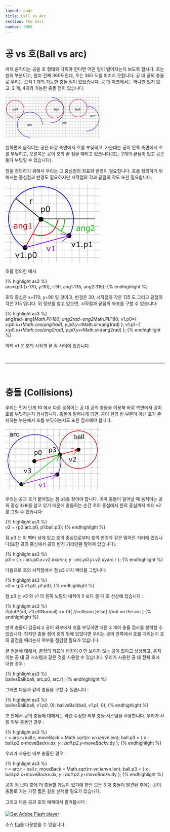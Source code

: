 ```yaml
---
layout: page
title: Ball vs Arc
section: The ball
number: 3006
---
```


# 공 vs 호(Ball vs arc)

이제 움직이는 공을 호 형태와 다뤄야 한다면 어떤 일이 벌어지는지 보도록 합시다. 호는 원의 부분이고, 원이 전체 360도인데, 호는 360 도를 미치지 못합니다. 공 대 공의 충돌로 우리는 오직 1 개의 가능한 충돌 점이 있었습니다. 공 대 아크에서는 하나만 있지 않고, 2 개, 4개의 가능한 충돌 점이 있습니다.

![Alt 공과 호가 충돌하는 경우의 수](../img/tut12_1.gif)

왼쪽편에 움직이는 공은 바깥 측면에서 호를 부딪히고, 가운데는 공이 안쪽 측면에서 호를 부딪히고, 오른쪽은 공이 호의 끝 점을 때리고 있습니다(호는 2개의 끝점이 있고 공은 둘다 부딪힐 수 있습니다).

원을 정의하기 위해서 우리는 그 중심점의 좌표와 반경이 필요합니다. 호를 정의하기 위해서는 중심점과 반경도 필요하지만 시작점의 각과 끝점의 각도 또한 필요합니다.

![Alt 호의 정의](../img/tut12_2.gif)

호를 정의한 예시

{% highlight as3 %}  
arc={p0:{x:170, y:90}, r:30, ang1:135, ang2:315};
{% endhighlight %}

호의 중심은 x=170, y=90 일 것이고, 반경은 30, 시작점의 각은 135 도 그리고 끝점의 각은 315 입니다. 위 정보를 알고 있으면, 시작점과 끝점의 좌표를 구할 수 있습니다:

{% highlight as3 %}  
ang1rad=ang1*Math.PI/180;
ang2rad=ang2*Math.PI/180;
v1.p0={
	x:p0.x+r*Math.cos(ang1rad),
	y:p0.y+r*Math.sin(ang1rad)
};
v1.p1={
	x:p0.x+r*Math.cos(ang2rad),
	y:p0.y+r*Math.sin(ang2rad)
};
{% endhighlight %}

벡터 v1 은 호의 시작과 끝 점 사이에 있습니다.


<br>

-----

<br>

# 충돌 (Collisions)

우리는 먼저 단계 10 에서 다룬 움직이는 공 대 공의 충돌을 이용해 바깥 측면에서 공이 호를 부딪히는지 검사합니다. 충돌이 일어나게 되면, 공이 원의 빈 부분이 아닌 호가 존재하는 부분에서 호를 부딪히는지도 또한 검사해야 합니다.

![Alt 공과 호의 충돌](../img/tut12_3.gif)

우리는 공과 호가 붙어있는 점 p3를 찾아야 합니다. 이미 충돌이 일어날 때 움직이는 공의 중심 좌표를 알고 있기 때문에 충돌하는 순간 호의 중심에서 원의 중심까지 벡터 v2 를 그릴 수 있습니다:

{% highlight as3 %}  
v2 = {p0:arc.p0, p1:ball.p3};
{% endhighlight %}

점 p3 는 이 벡터 상에 있고 호의 중심으로부터 호의 반경과 같은 떨어진 거리에 있습니다(또한 공의 중심에서 공의 반경 거리만큼 떨어져 있습니다).

{% highlight as3 %}  
p3 = {
	x : arc.p0.x+v2.dx*arc.r,
	y : arc.p0.y+v2.dy*arc.r
};
{% endhighlight %}

다음으로 호의 시작점에서 점 p3 까지 벡터를 그립니다:

{% highlight as3 %}  
v3 = {p0:v1.p0, p1:p3};
{% endhighlight %}

점 p3 는 v3 와 v1 의 왼쪽 노말의 내적이 0 보다 클 때 호 선상에 있습니다 :

{% highlight as3 %}  
if(dotP(v3, v1LeftNormal) >= 0){
  //collision
}else{
  //not on the arc
}
{% endhighlight %}

만약 충돌이 검출되고 공이 외부에서 호를 부딪히면 다른 3 개의 충돌 검사를 생략할 수 있습니다. 하지만 충돌 점이 호의 밖에 있었다면 우리는 공이 안쪽에서 호를 때리는지 호의 끝점을 때리는지 여부를 점검할 필요가 있습니다.

끝 점들에 대해서, 끝점의 좌표에 반경이 0 인 보이지 않는 공이 있다고 상상하고, 움직이는 공 대 공 시스템과 같은 것을 사용할 수 있습니다. 우리가 사용한 공 대 전체 호에 대한 경우 :

{% highlight as3 %}  
ballvsBall(ball, arc.p0, arc.r);
{% endhighlight %}

그러면 다음과 같이 충돌을 구할 수 있습니다 :

{% highlight as3 %}  
ballvsBall(ball, v1.p0, 0);
ballvsBall(ball, v1.p1, 0);
{% endhighlight %}

호 안에서 공의 충돌에 대해서는 약간 수정한 외부 충돌 시스템을 사용합니다. 우리가 사용 외부 충돌인 경우 :

{% highlight as3 %}  
r = arc.r+ball.r;
moveBack = Math.sqrt(r*r-vn.len*vn.len);
ball.p3 = {
	x : ball.p2.x-moveBack*v.dx,
	y : ball.p2.y-moveBack*v.dy
};
{% endhighlight %}


우리가 사용한 내부 충돌인 경우 :

{% highlight as3 %}  
r = arc.r - ball.r;
moveBack = Math.sqrt(r*r-vn.len*vn.len);
ball.p3 = {
	x : ball.p2.x+moveBack*v.dx,
	y : ball.p2.y+moveBack*v.dy
};
{% endhighlight %}


공이 점 보다 호에 더 충돌할 가능이 있기에 한번 모든 3 개 충돌이 발견된 후에는 공이 충돌로 가는 가장 짧은 길을 선택할 필요가 있습니다.

그리고 다음 공과 호의 예제에서 즐겨봅시다 :

<div id="flashContent">
    <object classid="clsid:d27cdb6e-ae6d-11cf-96b8-444553540000" width="300" height="200" id="vect12" align="middle">
        <param name="movie" value="vect12.swf" />
        <param name="quality" value="high" />
        <param name="bgcolor" value="#ffffff" />
        <param name="play" value="true" />
        <param name="loop" value="true" />
        <param name="wmode" value="opaque" />
        <param name="scale" value="noborder" />
        <param name="menu" value="false" />
        <param name="devicefont" value="false" />
        <param name="salign" value="" />
        <param name="allowScriptAccess" value="sameDomain" />
        <!--[if !IE]>-->
        <object type="application/x-shockwave-flash" data="vect12.swf" width="300" height="200">
            <param name="movie" value="vect12.swf" />
            <param name="quality" value="high" />
            <param name="bgcolor" value="#ffffff" />
            <param name="play" value="true" />
            <param name="loop" value="true" />
            <param name="wmode" value="opaque" />
            <param name="scale" value="noborder" />
            <param name="menu" value="false" />
            <param name="devicefont" value="false" />
            <param name="salign" value="" />
            <param name="allowScriptAccess" value="sameDomain" />
        <!--<![endif]-->
            <a href="http://www.adobe.com/go/getflash">
                <img src="http://www.adobe.com/images/shared/download_buttons/get_flash_player.gif" alt="Get Adobe Flash player" />
            </a>
        <!--[if !IE]>-->
        </object>
        <!--<![endif]-->
    </object>
</div>

<p>소스 <a href="vect12.fla">fla</a>를 다운받을 수 있습니다. </p>


